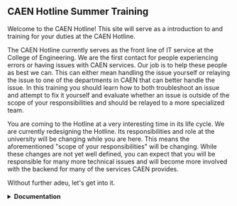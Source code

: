 ## CAEN Hotline Summer Training

Welcome to the CAEN Hotline! This site will serve as a introduction to and training for your duties at the CAEN Hotline.

The CAEN Hotline currently serves as the front line of IT service at the College of Engineering. We are the first contact for people experiencing errors or having issues with CAEN services. Our job is to help these people as best we can. This can either mean handling the issue yourself or relaying the issue to one of the departments in CAEN that can better handle the issue. In this training you should learn how to both troubleshoot an issue and attempt to fix it yourself and evaluate whether an issue is outside of the scope of your responsibilities and should be relayed to a more specialized team.

You are coming to the Hotline at a very interesting time in its life cycle. We are currently redesigning the Hotline. Its responsibilities and role at the university will be changing while you are here. This means the aforementioned "scope of your responsibilities" will be changing. While these changes are not yet well defined, you can expect that you will be responsible for many more technical issues and will become more involved with the backend for many of the services CAEN provides.

Without further adeu, let's get into it.


<details><summary><strong>Documentation</strong></summary>

<p>Currently CAEN provides a great deal of documentation that is intended to explain the services we provide. Since it is likely that you do not know all of this documentation, you should spend a significant amount of time in your early employment at the Hotline reading this documentation and becoming very familiar with it. Questions that can be answered with-in this documentation are 100% <strong>your responsibility</strong>. It will be expected that you can answer these questions without refering to the full-time staff.</p>

<p>Does this mean we expect you to have the documentation memorized? Well kind of, eventually, but initially no it does not.</p>

<p>Does this mean we expect you to search the documentation for answers to questions you don't think you have the answer to? Yes, absolutely it does. Anytime you don't know the answer to a question, take a minute and search the documentation for an answer. You may feel as though you are making the customer wait but that is okay. The amount of time it takes you to search through the documentation is much shorter than the amount of time it will take for one of the full-time teams to get to the issue and set aside time to address it.</p>

<p><strong>There are three main sources of documentation:</strong></p>

<p><a href='https://caenfaq.engin.umich.edu/'>The CAEN Knowledge Base</a></p>

<p>This is a public source of information that CAEN has published detailing a great deal of the services CAEN provides. This is the most valuble resource at your disposal and should be the first thing you consult when you have any questions.</p>

<p><em>Note: Since this is a public site, you can send links to this site to customers to help explain things to the customer.</em></p>

<p><a href='https://caen.engin.umich.edu'>The CAEN Homepage</a></p>

<p>In the drop-down menus on the top the the CAEN homepage there is more information on the services we provide. Much of this is a rehashing of the information in the Knowledge Base but there are some details presented here that may not be in the Knowledge Base. This should be your second consultation when trying to solve an issue you do not currently know how to fix.</p>

<p>Important links to note on this page:</p>
<ul><li>Under "About" there is a link that reads "Departmental IT Support Staff," this provides a list of the departmental IT contacts for all of the major departments in the College of Engineering</li>
<li>Under "Help & Support" on the left hand side there is a link to the CAEN "Service Status" page, this will provide you with an up-to-date list of any outages or degraded services CAEN is currently aware of</li>
<li>Under the same section is a link to "News & Announcements," here is where you can see information about all of the major changes coming to CAEN. This will often be a great place to refer people when they are confused about or unaware of a change in CAENs operations</li></ul>

<p><em>Note: Since this is a public site, you can send links to this site to customers to help explain things to the customer.</em></p>

<p><a href='https://webservices.itcs.umich.edu/mediawiki/hotline/index.php/Main_Page'>Hotline Wiki</a>
  
<p>This is the Hotline's internal documentation written for students, by students (mostly). This documentation is old and infrequently updated, so take caution when referencing this documentation. If you can find the information elsewhere it is recommended that you rely on that information rather than that provided in the Wiki.</p>

<p>The Wiki is still a great resource for referencing Hotline policies and procedures. Any time you are questioning the steps to opening the Hotline, or how to work the phones (suprisingly complicated), or how to open a new CAEN account or other such issues consulting the Hotline Wiki should be the first step. If you look hard enough there is even a comprehensive guide to performing a spinning hook kick.</p>
</details>








